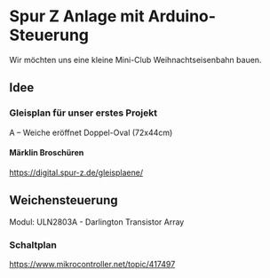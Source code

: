 # Spur Z Anlage mit Arduino-Steuerung
Wir möchten uns eine kleine Mini-Club Weihnachtseisenbahn bauen.

## Idee

### Gleisplan für unser erstes Projekt

A – Weiche eröffnet Doppel-Oval (72x44cm)

#### Märklin Broschüren

https://digital.spur-z.de/gleisplaene/




## Weichensteuerung
Modul: ULN2803A - Darlington Transistor Array

### Schaltplan
https://www.mikrocontroller.net/topic/417497
